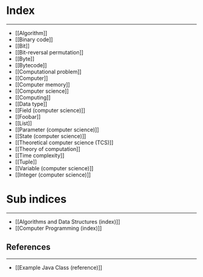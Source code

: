 # Index
---
- [[Algorithm]]
- [[Binary code]]
- [[Bit]]
- [[Bit-reversal permutation]]
- [[Byte]]
- [[Bytecode]]
- [[Computational problem]]
- [[Computer]]
- [[Computer memory]]
- [[Computer science]]
- [[Computing]]
- [[Data type]]
- [[Field (computer science)]]
- [[Foobar]]
- [[List]]
- [[Parameter (computer science)]]
- [[State (computer science)]]
- [[Theoretical computer science (TCS)]]
- [[Theory of computation]]
- [[Time complexity]]
- [[Tuple]]
- [[Variable (computer science)]]
- [[Integer (computer science)]]

# Sub indices
---
- [[Algorithms and Data Structures (index)]]
- [[Computer Programming (index)]]

## References
---
- [[Example Java Class (reference)]]